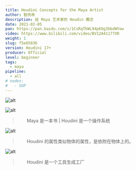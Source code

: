 ```yaml
---
title: Houdini Concepts for the Maya Artist
author: 智伤帝
description: 给 Maya 艺术家的 Houdin 概念
date: 2021-02-05
pan: https://pan.baidu.com/s/1CsRqTkWL94pKOg3bbdWYow
video: https://www.bilibili.com/video/BV12A41177XR
weight: 1
slug: f5e65036
version: Houdini 17+
producer: Official
level: beginner
tags: 
  - maya
pipeline:
  - all
# nodes:
#   - SOP
---
```



![alt](https://cdn.jsdelivr.net/gh/FXTD-ODYSSEY/HoudiniWiki@gh-pages/posts/f5e65036/01.jpg)


![alt](https://cdn.jsdelivr.net/gh/FXTD-ODYSSEY/HoudiniWiki@gh-pages/posts/f5e65036/02.jpg)

> &emsp;&emsp;Maya 是一本书 | Houdini 是一个操作系统

![alt](https://cdn.jsdelivr.net/gh/FXTD-ODYSSEY/HoudiniWiki@gh-pages/posts/f5e65036/03.jpg)

> &emsp;&emsp;Houdini 的属性类似物体的属性，是依附在物体上的。

![alt](https://cdn.jsdelivr.net/gh/FXTD-ODYSSEY/HoudiniWiki@gh-pages/posts/f5e65036/04.jpg)

> &emsp;&emsp;Houdini 是一个工具生成工厂

